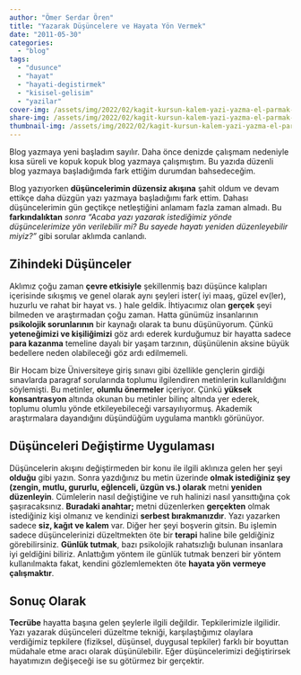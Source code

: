 ```yaml
---
author: "Ömer Serdar Ören"
title: "Yazarak Düşüncelere ve Hayata Yön Vermek"
date: "2011-05-30"
categories: 
  - "blog"
tags: 
  - "dusunce"
  - "hayat"
  - "hayati-degistirmek"
  - "kisisel-gelisim"
  - "yazilar"
cover-img: /assets/img/2022/02/kagit-kursun-kalem-yazi-yazma-el-parmak-kitap-defter-965x1024-1.jpg
share-img: /assets/img/2022/02/kagit-kursun-kalem-yazi-yazma-el-parmak-kitap-defter-965x1024-1.jpg
thumbnail-img: /assets/img/2022/02/kagit-kursun-kalem-yazi-yazma-el-parmak-kitap-defter-965x1024-1.jpg
---
```



Blog yazmaya yeni başladım sayılır. Daha önce denizde çalışmam nedeniyle kısa süreli ve kopuk kopuk blog yazmaya çalışmıştım. Bu yazıda düzenli blog yazmaya başladığımda fark ettiğim durumdan bahsedeceğim.

Blog yazıyorken **düşüncelerimin düzensiz akışına** şahit oldum ve devam ettikçe daha düzgün yazı yazmaya başladığımı fark ettim. Dahası düşüncelerimin gün geçtikçe netleştiğini anlamam fazla zaman almadı. Bu **farkındalıktan** _sonra “Acaba yazı yazarak istediğimiz yönde düşüncelerimize yön verilebilir mi? Bu sayede hayatı yeniden düzenleyebilir miyiz?”_ gibi sorular aklımda canlandı.

## Zihindeki Düşünceler

Aklımız çoğu zaman **çevre etkisiyle** şekillenmiş bazı düşünce kalıpları içerisinde sıkışmış ve genel olarak aynı şeyleri ister( iyi maaş, güzel ev(ler), huzurlu ve rahat bir hayat vs. ) hale geldik. İhtiyacımız olan **gerçek** şeyi bilmeden ve araştırmadan çoğu zaman. Hatta günümüz insanlarının **psikolojik sorunlarının** bir kaynağı olarak ta bunu düşünüyorum. Çünkü **yeteneğimizi ve kişiliğimizi** göz ardı ederek kurduğumuz bir hayatta sadece **para kazanma** temeline dayalı bir yaşam tarzının, düşünülenin aksine büyük bedellere neden olabileceği göz ardı edilmemeli.

Bir Hocam bize Üniversiteye giriş sınavı gibi özellikle gençlerin girdiği sınavlarda paragraf sorularında toplumu ilgilendiren metinlerin kullanıldığını söylemişti. Bu metinler, **olumlu önermeler** içeriyor. Çünkü **yüksek konsantrasyon** altında okunan bu metinler bilinç altında yer ederek, toplumu olumlu yönde etkileyebileceği varsayılıyormuş. Akademik araştırmalara dayandığını düşündüğüm uygulama mantıklı görünüyor.

## Düşünceleri Değiştirme Uygulaması

Düşüncelerin akışını değiştirmeden bir konu ile ilgili aklınıza gelen her şeyi **olduğu** gibi yazın. Sonra yazdığınız bu metin üzerinde **olmak istediğiniz şey (zengin, mutlu, gururlu, eğlenceli, üzgün vs.) olarak** metni **yeniden düzenleyin**. Cümlelerin nasıl değiştiğine ve ruh halinizi nasıl yansıttığına çok şaşıracaksınız. **Buradaki anahtar;** metni düzenlerken **gerçekten** olmak istediğiniz kişi olmanız ve kendinizi **serbest bırakmanızdır**. Yazı yazarken sadece **siz, kağıt ve kalem** var. Diğer her şeyi boşverin gitsin. Bu işlemin sadece düşüncelerinizi düzeltmekten öte bir **terapi** haline bile geldiğiniz görebilirsiniz. **Günlük tutmak**, bazı psikolojik rahatsızlığı bulunan insanlara iyi geldiğini biliriz. Anlattığım yöntem ile günlük tutmak benzeri bir yöntem kullanılmakta fakat, kendini gözlemlemekten öte **hayata yön vermeye çalışmaktır**.

## Sonuç Olarak

**Tecrübe** hayatta başına gelen şeylerle ilgili değildir. Tepkilerimizle ilgilidir. Yazı yazarak düşünceleri düzeltme tekniği, karşılaştığımız olaylara verdiğimiz tepkilere (fiziksel, düşünsel, duygusal tepkiler) farklı bir boyuttan müdahale etme aracı olarak düşünülebilir. Eğer düşüncelerimizi değiştirirsek hayatımızın değişeceği ise su götürmez bir gerçektir.
